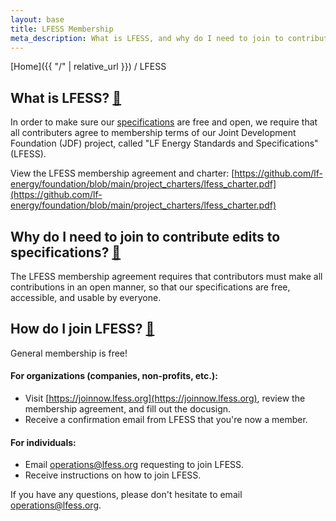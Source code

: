 ```yaml
---
layout: base
title: LFESS Membership
meta_description: What is LFESS, and why do I need to join to contribute edits to specifications?
---
```

[Home]({{ "/" | relative_url }}) / LFESS


## What is LFESS? <a id="what-is-lfess" href="#what-is-lfess" class="permalink">🔗</a>

In order to make sure our [specifications](https://cds-customerdata.lfenergy.org/specs) are free and open, we require that all contributers agree to membership terms of our Joint Development Foundation (JDF) project, called "LF Energy Standards and Specifications" (LFESS).

View the LFESS membership agreement and charter: [https://github.com/lf-energy/foundation/blob/main/project_charters/lfess_charter.pdf](https://github.com/lf-energy/foundation/blob/main/project_charters/lfess_charter.pdf)

## Why do I need to join to contribute edits to specifications? <a id="why-join" href="#why-join" class="permalink">🔗</a>

The LFESS membership agreement requires that contributors must make all contributions in an open manner, so that our specifications are free, accessible, and usable by everyone.

## How do I join LFESS? <a id="join" href="#join" class="permalink">🔗</a>

General membership is free!

#### For organizations (companies, non-profits, etc.):
* Visit [https://joinnow.lfess.org](https://joinnow.lfess.org), review the membership agreement, and fill out the docusign.
* Receive a confirmation email from LFESS that you're now a member.

#### For individuals:
* Email [operations@lfess.org](mailto:operations@lfess.org) requesting to join LFESS.
* Receive instructions on how to join LFESS.

If you have any questions, please don't hesitate to email [operations@lfess.org](mailto:operations@lfess.org).

